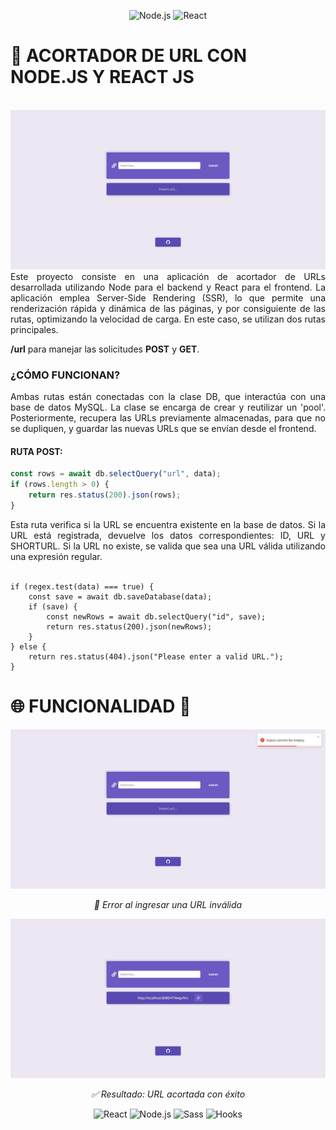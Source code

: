 <p align="center">
  <img src="https://img.shields.io/badge/Node.js-339933?style=flat&logo=node.js&logoColor=white" alt="Node.js" />
  <img src="https://img.shields.io/badge/React-61DAFB?style=flat&logo=react&logoColor=black" alt="React" />
</p>

# 🚀 **ACORTADOR DE URL CON NODE.JS Y REACT JS** 

<br>

<img src="https://github.com/matias-romoli/short-url/blob/main/home" alt="Home"/>

<div align="justify">
Este proyecto consiste en una aplicación de acortador de URLs desarrollada utilizando Node para el backend y React para el frontend. La aplicación emplea Server-Side Rendering (SSR), lo que permite una renderización rápida y dinámica de las páginas, y por consiguiente de las rutas, optimizando la velocidad de carga. En este caso, se utilizan dos rutas principales.
</div>    

**/url** para manejar las solicitudes **POST** y **GET**.

### **¿CÓMO FUNCIONAN?**

<div align="justify">
Ambas rutas están conectadas con la clase DB, que interactúa con una base de datos MySQL. La clase se encarga de crear y reutilizar un 'pool'. Posteriormente, recupera las URLs previamente almacenadas, para que no se dupliquen, y guardar las nuevas URLs que se envían desde el frontend. 
</div>       

#### **RUTA POST:**

```javascript
const rows = await db.selectQuery("url", data);
if (rows.length > 0) {
    return res.status(200).json(rows);
}
```

<div align="justify">
Esta ruta verifica si la URL se encuentra existente en la base de datos. Si la URL está registrada, devuelve los datos correspondientes: ID, URL y SHORTURL. Si la URL no existe, se valida que sea una URL válida utilizando una expresión regular.
</div>    
<br>

```
if (regex.test(data) === true) {
    const save = await db.saveDatabase(data);
    if (save) {
        const newRows = await db.selectQuery("id", save);
        return res.status(200).json(newRows);
    }
} else {
    return res.status(404).json("Please enter a valid URL.");
}
```
# 🌐 **FUNCIONALIDAD** 🔗

<p align="center">
  <img src="https://github.com/matias-romoli/short-url/blob/main/error" alt="Error"/>
</p>
<p align="center" style="font-size: 14px; font-style: italic;">🔴 Error al ingresar una URL inválida</p>

<p align="center">
  <img src="https://github.com/matias-romoli/short-url/blob/main/result" alt="Resultado"/>
</p>
<p align="center" style="font-size: 14px; font-style: italic;">✅ Resultado: URL acortada con éxito</p>

<p align="center">
  <img src="https://img.shields.io/badge/React-61DAFB?style=flat&logo=react&logoColor=black" alt="React" />
  <img src="https://img.shields.io/badge/Node.js-339933?style=flat&logo=node.js&logoColor=white" alt="Node.js" />
  <img src="https://img.shields.io/badge/Sass-CC6699?style=flat&logo=sass&logoColor=white" alt="Sass" />
  <img src="https://img.shields.io/badge/Hooks-61DAFB?style=flat&logo=react&logoColor=black" alt="Hooks" />
</p>

